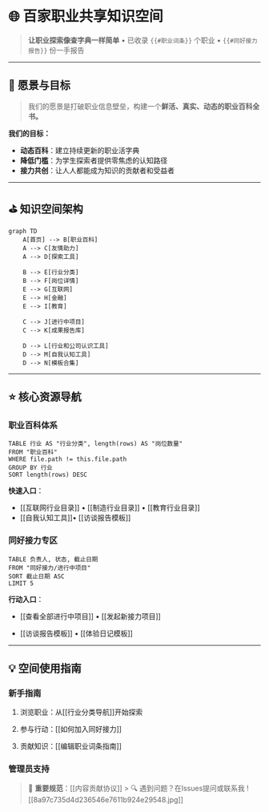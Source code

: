 

# 🌐 百家职业共享知识空间

> **让职业探索像查字典一样简单** • 已收录 `{{#职业词条}}` 个职业 • `{{#同好接力报告}}` 份一手报告

---

## 🎯 愿景与目标

> 我们的愿景是打破职业信息壁垒，构建一个**鲜活、真实、动态的职业百科全书。**

 **我们的目标：**
- **动态百科**：建立持续更新的职业活字典  
- **降低门槛**：为学生探索者提供零焦虑的认知路径  
- **接力共创**：让人人都能成为知识的贡献者和受益者

---

## ⛳️ 知识空间架构

```mermaid
graph TD
    A[首页] --> B[职业百科]
    A --> C[友情助力]
    A --> D[探索工具]
    
    B --> E[行业分类]
    B --> F[岗位详情]
    E --> G[互联网]
    E --> H[金融]
    E --> I[教育]
    
    C --> J[进行中项目]
    C --> K[成果报告库]
      
    D --> L[行业和公司认识工具]
    D --> M[自我认知工具]
    D --> N[模板合集]
```    

---

## ⭐️ 核心资源导航

### 职业百科体系

```dataview
TABLE 行业 AS "行业分类", length(rows) AS "岗位数量"
FROM "职业百科"
WHERE file.path != this.file.path
GROUP BY 行业
SORT length(rows) DESC
```
**快速入口**：

- [[互联网行业目录]] • [[制造行业目录]] • [[教育行业目录]]
- [[自我认知工具]]• [[访谈报告模板]]

### 同好接力专区
```dataview
TABLE 负责人, 状态, 截止日期
FROM "同好接力/进行中项目"
SORT 截止日期 ASC
LIMIT 5
```
**行动入口**：

- [[查看全部进行中项目]] • [[发起新接力项目]]
    
- [[访谈报告模板]] • [[体验日记模板]]
    

---

## 💡 空间使用指南

### 新手指南

1. 浏览职业：从[[行业分类导航]]开始探索
    
2. 参与行动：[[如何加入同好接力]]
    
3. 贡献知识：[[编辑职业词条指南]]
    

### 管理员支持

> 📌 **重要规范**：[[内容贡献协议]] >
> 🔍 遇到问题？在Issues提问或联系我
 ![[8a97c735d4d236546e7611b924e29548.jpg]]